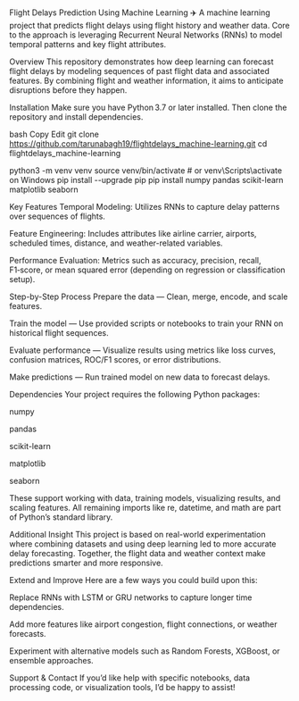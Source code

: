 Flight Delays Prediction Using Machine Learning ✈️
A machine learning project that predicts flight delays using flight history and weather data. Core to the approach is leveraging Recurrent Neural Networks (RNNs) to model temporal patterns and key flight attributes.

Overview
This repository demonstrates how deep learning can forecast flight delays by modeling sequences of past flight data and associated features. By combining flight and weather information, it aims to anticipate disruptions before they happen.

Installation
Make sure you have Python 3.7 or later installed. Then clone the repository and install dependencies.

bash
Copy
Edit
git clone https://github.com/tarunabagh19/flightdelays_machine-learning.git
cd flightdelays_machine-learning

python3 -m venv venv
source venv/bin/activate  # or venv\Scripts\activate on Windows
pip install --upgrade pip
pip install numpy pandas scikit-learn matplotlib seaborn

Key Features
Temporal Modeling: Utilizes RNNs to capture delay patterns over sequences of flights.

Feature Engineering: Includes attributes like airline carrier, airports, scheduled times, distance, and weather-related variables.

Performance Evaluation: Metrics such as accuracy, precision, recall, F1‑score, or mean squared error (depending on regression or classification setup).

Step-by-Step Process
Prepare the data — Clean, merge, encode, and scale features.

Train the model — Use provided scripts or notebooks to train your RNN on historical flight sequences.

Evaluate performance — Visualize results using metrics like loss curves, confusion matrices, ROC/F1 scores, or error distributions.

Make predictions — Run trained model on new data to forecast delays.

Dependencies
Your project requires the following Python packages:

numpy

pandas

scikit-learn

matplotlib

seaborn

These support working with data, training models, visualizing results, and scaling features. All remaining imports like re, datetime, and math are part of Python’s standard library.

Additional Insight
This project is based on real-world experimentation where combining datasets and using deep learning led to more accurate delay forecasting. Together, the flight data and weather context make predictions smarter and more responsive.

Extend and Improve
Here are a few ways you could build upon this:

Replace RNNs with LSTM or GRU networks to capture longer time dependencies.

Add more features like airport congestion, flight connections, or weather forecasts.

Experiment with alternative models such as Random Forests, XGBoost, or ensemble approaches.

Support & Contact
If you’d like help with specific notebooks, data processing code, or visualization tools, I’d be happy to assist!

